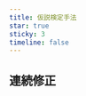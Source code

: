 ```yaml
---
title: 仮説検定手法
star: true
sticky: 3
timeline: false
---
```


## 連続修正

<div class="vp-card-container">

<VPCard
  title="半整数補正"
  desc="離散型分布の正規近似・連続修正"
  link="/posts/test/continuity_correction.html"
/>
</div>
